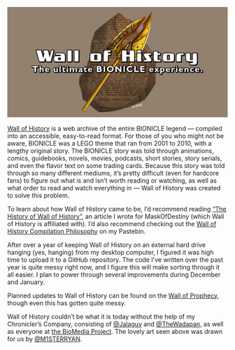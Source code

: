 ![Wall of History: The Ultimate BIONICLE Experience](/img/ogp.png)

[Wall of History](https://wallofhistory.com/) is a web archive of the entire BIONICLE legend — compiled into an accessible, easy-to-read format. For those of you who might not be aware, BIONICLE was a LEGO theme that ran from 2001 to 2010, with a lengthy original story. The BIONICLE story was told through animations, comics, guidebooks, novels, movies, podcasts, short stories, story serials, and even the flavor text on some trading cards. Because this story was told through so many different mediums, it’s pretty difficult (even for hardcore fans) to figure out what is and isn’t worth reading or watching, as well as what order to read and watch everything in — Wall of History was created to solve this problem.

To learn about how Wall of History came to be, I’d recommend reading [“The History of Wall of History”](https://www.maskofdestiny.com/news/the-history-of-wall-of-history/), an article I wrote for MaskOfDestiny (which Wall of History is affiliated with). I’d also recommend checking out the [Wall of History Compilation Philosophy](https://pastebin.com/xiCuM9kb) on my Pastebin.

After over a year of keeping Wall of History on an external hard drive hanging (yes, hanging) from my desktop computer, I figured it was high time to upload it to a GitHub repository. The code I've written over the past year is quite messy right now, and I figure this will make sorting through it all easier. I plan to power through several improvements during December and January.

Planned updates to Wall of History can be found on the [Wall of Prophecy](https://docs.google.com/document/d/1Zu0CLegSkCXrY0WylNm9w0AjTx1W4KuVeZ2biODkiJo/edit?usp=sharing), though even this has gotten quite messy.

Wall of History couldn’t be what it is today without the help of my Chronicler’s Company, consisting of [@Jalaguy](https://twitter.com/Jalaguy) and [@TheWadapan](https://twitter.com/TheWadapan), as well as everyone at [the BioMedia Project](http://biomediaproject.com/bmp/). The lovely art seen above was drawn for us by [@M1STERRYAN](https://twitter.com/M1STERRYAN).